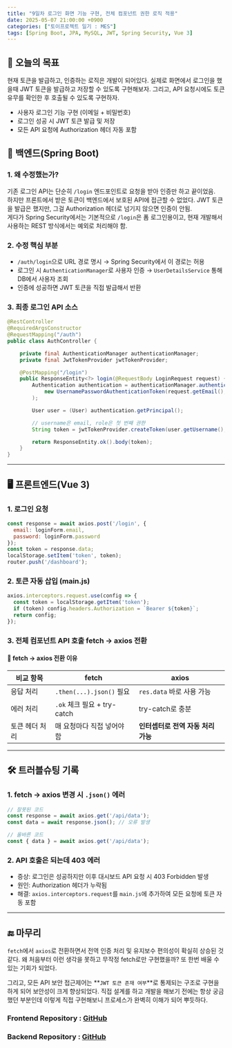 ```yaml
---
title: "9일차 로그인 화면 기능 구현, 전체 컴포넌트 권한 로직 적용"
date: 2025-05-07 21:00:00 +0900
categories: ["토이프로젝트 일기 : MES"]
tags: [Spring Boot, JPA, MySQL, JWT, Spring Security, Vue 3]
---
```


## 🎯 오늘의 목표
현재 토큰을 발급하고, 인증하는 로직은 개발이 되어있다. 실제로 화면에서 로그인을 했을때 JWT 토큰을 발급하고 저장할 수 있도록 구현해보자.
그리고, API 요청시에도 토큰 유무를 확인한 후 호출될 수 있도록 구현하자.
- 사용자 로그인 기능 구현 (이메일 + 비밀번호)
- 로그인 성공 시 JWT 토큰 발급 및 저장
- 모든 API 요청에 Authorization 헤더 자동 포함

## 🔐 백엔드(Spring Boot)

### 1. 왜 수정했는가?

기존 로그인 API는 단순히 `/login` 엔드포인트로 요청을 받아 인증만 하고 끝이었음.  
하지만 프론트에서 받은 토큰이 백엔드에서 보호된 API에 접근할 수 없었다.
JWT 토큰을 발급은 했지만, 그걸 Authorization 헤더로 넘기지 않으면 인증이 안됨.  
게다가 Spring Security에서는 기본적으로 `/login`은 폼 로그인용이고, 현재 개발해서 사용하는 REST 방식에서는 예외로 처리해야 함.

### 2. 수정 핵심 부분

- `/auth/login`으로 URL 경로 명시 → Spring Security에서 이 경로는 허용
- 로그인 시 `AuthenticationManager`로 사용자 인증 → `UserDetailsService` 통해 DB에서 사용자 조회
- 인증에 성공하면 JWT 토큰을 직접 발급해서 반환

### 3. 최종 로그인 API 소스 

```java
@RestController
@RequiredArgsConstructor
@RequestMapping("/auth")
public class AuthController {

    private final AuthenticationManager authenticationManager;
    private final JwtTokenProvider jwtTokenProvider;

    @PostMapping("/login")
    public ResponseEntity<?> login(@RequestBody LoginRequest request) {
        Authentication authentication = authenticationManager.authenticate(
            new UsernamePasswordAuthenticationToken(request.getEmail(), request.getPassword())
        );

        User user = (User) authentication.getPrincipal();

        // username은 email, role은 첫 번째 권한
        String token = jwtTokenProvider.createToken(user.getUsername(), user.getAuthorities().iterator().next().getAuthority());

        return ResponseEntity.ok().body(token);
    }
}
```
---

## 🖥️ 프론트엔드(Vue 3)

### 1. 로그인 요청
```js
const response = await axios.post('/login', {
  email: loginForm.email,
  password: loginForm.password
});
const token = response.data;
localStorage.setItem('token', token);
router.push('/dashboard');
```

### 2. 토큰 자동 삽입 (main.js)
```js
axios.interceptors.request.use(config => {
  const token = localStorage.getItem('token');
  if (token) config.headers.Authorization = `Bearer ${token}`;
  return config;
});
```

### 3. 전체 컴포넌트 API 호출 fetch → axios 전환

#### 📌 fetch → axios 전환 이유

| 비교 항목      | fetch                       | axios                              |
| -------------- | --------------------------- | ---------------------------------- |
| 응답 처리      | `.then(...).json()` 필요    | `res.data` 바로 사용 가능          |
| 에러 처리      | `.ok` 체크 필요 + try-catch | try-catch로 충분                   |
| 토큰 헤더 처리 | 매 요청마다 직접 넣어야 함  | **인터셉터로 전역 자동 처리 가능** |

---
## 🛠️ 트러블슈팅 기록

### 1. fetch → axios 변경 시 `.json()` 에러
```js
// 잘못된 코드
const response = await axios.get('/api/data');
const data = await response.json(); // 오류 발생

// 올바른 코드
const { data } = await axios.get('/api/data');
```

### 2. API 호출은 되는데 403 에러
- 증상: 로그인은 성공하지만 이후 대시보드 API 요청 시 403 Forbidden 발생
- 원인: Authorization 헤더가 누락됨
- 해결: `axios.interceptors.request`를 `main.js`에 추가하여 모든 요청에 토큰 자동 포함

---
## 🔚 마무리
`fetch`에서 `axios`로 전환하면서 전역 인증 처리 및 유지보수 편의성이 확실히 상승된 것 같다. 왜 처음부터 이런 생각을 못하고 무작정 fetch로만 구현했을까? 또 한번 배울 수 있는 기회가 되었다.

그리고, 모든 API 보안 접근제어는 **`JWT 토큰 존재 여부`**로 통제되는 구조로 구현을 하게 되어 보안성이 크게 향상되었다. 직접 설계를 하고 개발을 해보기 전에는 항상 궁금했던 부분인데 이렇게 직접 구현해보니 프로세스가 완벽히 이해가 되어 뿌듯하다.

### Frontend Repository : [GitHub](https://github.com/anhyoin97/mes-view)

### Backend Repository : [GitHub](https://github.com/anhyoin97/mes-backend)
